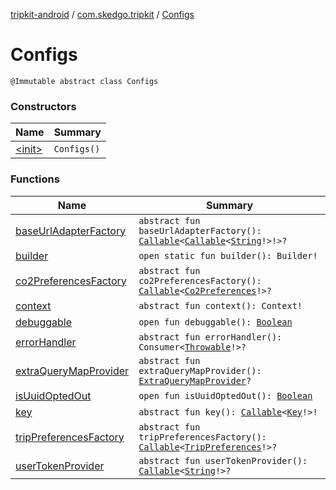 [tripkit-android](../../index.md) / [com.skedgo.tripkit](../index.md) / [Configs](./index.md)

# Configs

`@Immutable abstract class Configs`

### Constructors

| Name | Summary |
|---|---|
| [&lt;init&gt;](-init-.md) | `Configs()` |

### Functions

| Name | Summary |
|---|---|
| [baseUrlAdapterFactory](base-url-adapter-factory.md) | `abstract fun baseUrlAdapterFactory(): `[`Callable`](https://docs.oracle.com/javase/7/docs/api/java/util/concurrent/Callable.html)`<`[`Callable`](https://docs.oracle.com/javase/7/docs/api/java/util/concurrent/Callable.html)`<`[`String`](https://kotlinlang.org/api/latest/jvm/stdlib/kotlin/-string/index.html)`!>!>?` |
| [builder](builder.md) | `open static fun builder(): Builder!` |
| [co2PreferencesFactory](co2-preferences-factory.md) | `abstract fun co2PreferencesFactory(): `[`Callable`](https://docs.oracle.com/javase/7/docs/api/java/util/concurrent/Callable.html)`<`[`Co2Preferences`](../-co2-preferences/index.md)`!>?` |
| [context](context.md) | `abstract fun context(): Context!` |
| [debuggable](debuggable.md) | `open fun debuggable(): `[`Boolean`](https://kotlinlang.org/api/latest/jvm/stdlib/kotlin/-boolean/index.html) |
| [errorHandler](error-handler.md) | `abstract fun errorHandler(): Consumer<`[`Throwable`](https://kotlinlang.org/api/latest/jvm/stdlib/kotlin/-throwable/index.html)`!>?` |
| [extraQueryMapProvider](extra-query-map-provider.md) | `abstract fun extraQueryMapProvider(): `[`ExtraQueryMapProvider`](../../com.skedgo.tripkit.routing/-extra-query-map-provider/index.md)`?` |
| [isUuidOptedOut](is-uuid-opted-out.md) | `open fun isUuidOptedOut(): `[`Boolean`](https://kotlinlang.org/api/latest/jvm/stdlib/kotlin/-boolean/index.html) |
| [key](key.md) | `abstract fun key(): `[`Callable`](https://docs.oracle.com/javase/7/docs/api/java/util/concurrent/Callable.html)`<`[`Key`](../../skedgo.tripkit.configuration/-key/index.md)`!>!` |
| [tripPreferencesFactory](trip-preferences-factory.md) | `abstract fun tripPreferencesFactory(): `[`Callable`](https://docs.oracle.com/javase/7/docs/api/java/util/concurrent/Callable.html)`<`[`TripPreferences`](../-trip-preferences/index.md)`!>?` |
| [userTokenProvider](user-token-provider.md) | `abstract fun userTokenProvider(): `[`Callable`](https://docs.oracle.com/javase/7/docs/api/java/util/concurrent/Callable.html)`<`[`String`](https://kotlinlang.org/api/latest/jvm/stdlib/kotlin/-string/index.html)`!>?` |
